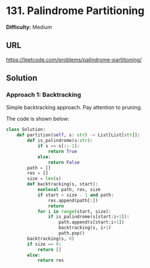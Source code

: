 # 131. Palindrome Partitioning

**Difficulty:** Medium

## URL

https://leetcode.com/problems/palindrome-partitioning/

## Solution

### Approach 1: Backtracking

Simple backtracking approach. Pay attention to pruning.

The code is shown below:

```python
class Solution:
    def partition(self, s: str) -> List[List[str]]:
        def is_palindrome(s:str):
            if s == s[::-1]:
                return True
            else:
                return False
        path = []
        res = []
        size = len(s)
        def backtracking(s, start):
            nonlocal path, res, size
            if start > size - 1 and path:
                res.append(path[:])
                return
            for i in range(start, size):
                if is_palindrome(s[start:i+1]):
                    path.append(s[start:i+1])
                    backtracking(s, i+1)
                    path.pop()
        backtracking(s, 0)
        if size == 0:
            return []
        else:
            return res
```
